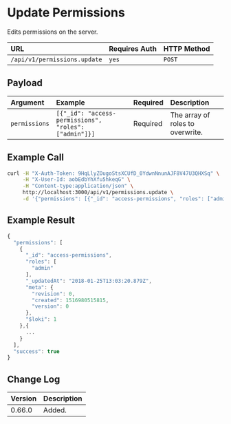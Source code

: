 # Update Permissions

Edits permissions on the server.

| URL | Requires Auth | HTTP Method |
| :--- | :--- | :--- |
| `/api/v1/permissions.update` | `yes` | `POST` |

## Payload

| Argument | Example | Required | Description |
| :--- | :--- | :--- | :--- |
| `permissions` | `[{"_id": "access-permissions", "roles": ["admin"]}]` | Required | The array of roles to overwrite. |

## Example Call

```bash
curl -H "X-Auth-Token: 9HqLlyZOugoStsXCUfD_0YdwnNnunAJF8V47U3QHXSq" \
     -H "X-User-Id: aobEdbYhXfu5hkeqG" \
     -H "Content-type:application/json" \
     http://localhost:3000/api/v1/permissions.update \
     -d '{"permissions": [{"_id": "access-permissions", "roles": ["admin"]}]}'
```

## Example Result

```javascript
{
  "permissions": [
    {
      "_id": "access-permissions",
      "roles": [
        "admin"
      ],
      "_updatedAt": "2018-01-25T13:03:20.879Z",
      "meta": {
        "revision": 0,
        "created": 1516980515815,
        "version": 0
      },
      "$loki": 1
    },{
      ...
    }
  ],
  "success": true
}
```

## Change Log

| Version | Description |
| :--- | :--- |
| 0.66.0 | Added. |

